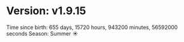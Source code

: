 # Version: v1.9.15
Time since birth: 655 days, 15720 hours, 943200 minutes, 56592000 seconds
Season: Summer ☀️
